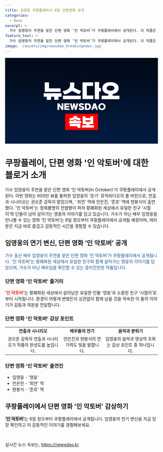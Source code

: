 ```yaml
---
title: 임영웅 쿠팡플레이서 6일 단편영화 공개
categories:
  - News
excerpt: >
  가수 임영웅이 주연을 맡은 단편 영화 ‘인 악토버’가 쿠팡플레이에서 공개된다. 이 작품은 황폐한 세상에서 유일한 친구와 함께 살아가는 영웅의 이야기를 담았으며, 31분 분량으로 6일 정오에 공개될 예정이다. 
feature_text: >
  가수 임영웅이 주연을 맡은 단편 영화 ‘인 악토버’가 쿠팡플레이에서 공개된다. 이 작품은 황폐한 세상에서 유일한 친구와 함께 살아가는 영웅의 이야기를 담았으며, 31분 분량으로 6일 정오에 공개될 예정이다. 
image: '/assets/img/newsdao_breakingnews.jpg'
---
```


<p><img src="/assets/img/newsdao_breakingnews.jpg" alt="ranknews 속보" /></p>

<h1>쿠팡플레이, 단편 영화 '인 악토버'에 대한 블로거 소개</h1>

<p>가수 임영웅이 주연을 맡은 단편 영화 ‘인 악토버(In October)’가 쿠팡플레이에서 공개된다. 이번 영화는 600만 뷰를 돌파한 임영웅의 '온기' 뮤직비디오의 풀 버전으로, 연출과 시나리오는 권오준 감독이 맡았으며, ‘ 희연’ 역에 안은진, ‘준호’ 역에 현봉식이 출연했다. '인 악토버'는 정체불명의 전염병이 퍼져 황폐화된 세상에서 유일한 친구 ‘시월이’와 단둘이 남아 살아가는 영웅의 이야기를 담고 있습니다. 가수가 아닌 배우 임영웅을 만나볼 수 있는 영화 ‘인 악토버’는 6일 정오부터 쿠팡플레이에서 공개될 예정이며, 여러분은 지금 바로 즐겁고 감동적인 시간을 경험할 수 있습니다.</p>

<h2> 임영웅의 연기 변신, 단편 영화 ‘인 악토버’ 공개</h2>

<p data-ke-size="size16"><span style="color: #1a5490;">가수 출신 배우 임영웅이 주연을 맡은 단편 영화 ‘인 악토버’가 쿠팡플레이에서 공개됩니다. '인 악토버'는 황폐화된 세상에서 유일한 친구와 함께 살아가는 영웅의 이야기를 담았으며, 가수가 아닌 배우임을 확인할 수 있는 흥미진진한 작품입니다.</span></p>

<h3> 단편 영화 '인 악토버' 줄거리</h3>

<p data-ke-size="size16"><b><span style="color: #ee2323;">‘인 악토버’</span></b>는 황폐화된 세상에서 살아남은 유일한 인물 ‘영웅’과 소중한 친구 ‘시월이’로부터 시작됩니다. 환경이 어떻게 변했든지 상관없이 함께 남을 것을 약속한 이 둘의 이야기가 감동과 여운을 전달합니다.</p>

<h3> 단편 영화 '인 악토버' 감상 포인트</h3>

<table>
  <tr>
    <td style="text-align: center; height: 17px;"><b>연출과 시나리오</b></td>
    <td style="text-align: center; height: 17px;"><b>배우들의 연기</b></td>
    <td style="text-align: center; height: 17px;"><b>음악과 분위기</b></td>
  </tr>
  <tr>
    <td style="text-align: center; height: 17px;">권오준 감독의 연출과 시나리오가 작품의 완성도를 높입니다.</td>
    <td style="text-align: center; height: 17px;">안은진과 현봉식의 연기력도 빛을 발합니다.</td>
    <td style="text-align: center; height: 17px;">임영웅의 음악과 영상의 조화는 감상 포인트 중 하나입니다.</td>
  </tr>
</table>

<h3> 단편 영화 '인 악토버' 출연진</h3>

<ul>
  <li>임영웅 - '영웅'</li>
  <li>안은진 - '희연' 역</li>
  <li>현봉식 - '준호' 역</li>
</ul>

<h2> 쿠팡플레이에서 단편 영화 '인 악토버' 감상하기</h2>

<p data-ke-size="size16"><b><span style="background-color: #21538527;">‘인 악토버’</span></b>는 6일 정오부터 쿠팡플레이에서 공개됩니다. 임영웅의 연기 변신을 지금 당장 확인하고 이 감동적인 이야기를 경험해보세요.</p>

<p data-ke-size="size16">&nbsp;</p>
실시간 뉴스 속보는, <a href="https://newsdao.kr" rel="dofollow">https://newsdao.kr</a>


